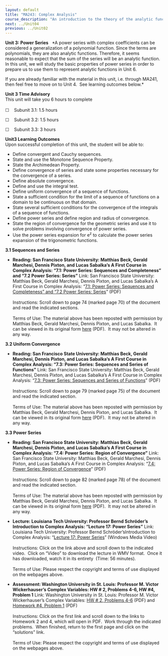 ```yaml
---
layout: default
title: "MA243: Complex Analysis"
course_description: "An introduction to the theory of the analytic functions of a complex variable."
next: ../Unit04
previous: ../Unit02
---
```

**Unit 3: Power Series** <span id="3"></span> 
*A power series with complex coefficients can be considered a
generalization of a polynomial function. Since the terms are
polynomials, they are also analytic functions. Therefore, it seems
reasonable to expect that the sum of the series will be an analytic
function.  In this unit, we will study the basic properties of power
series in order to prepare us to use them to represent analytic
functions in Unit 6.  
  
 If you are already familiar with the material in this unit, i.e.
through MA241, then feel free to move on to Unit 4.  See learning
outcomes below.*

**Unit 3 Time Advisory**  
This unit will take you 6 hours to complete  
    
 ☐    Subunit 3.1: 1.5 hours  
  
 ☐    Subunit 3.2: 1.5 hours  
  
 ☐    Subunit 3.3: 3 hours

**Unit3 Learning Outcomes**  
Upon successful completion of this unit, the student will be able to:  
-   Define convergent and Cauchy sequences.
-   State and use the Monotone Sequence Property.
-   State the Archimedean Property.
-   Define convergence of series and state some properties necessary for
    the convergence of a series.
-   Define absolute convergence.
-   Define and use the integral test.
-   Define uniform convergence of a sequence of functions.
-   State a sufficient condition for the limit of a sequence of
    functions on a domain to be continuous on that domain.
-   State several sufficient conditions for the convergence of the
    integrals of a sequence of functions.
-   Define power series and define region and radius of convergence.
-   State the region of convergence for the geometric series and use it
    to solve problems involving convergence of power series.
-   Use the power series expansion for e<sup>z</sup> to calculate the
    power series expansion of the trigonometric functions.

**3.1 Sequences and Series** <span id="3.1"></span> 
-   **Reading: San Francisco State University: Matthias Beck, Gerald
    Marchesi, Dennis Pixton, and Lucas Sabalka’s A First Course in
    Complex Analysis: “7.1: Power Series: Sequences and Completeness”
    and “7.2 Power Series: Series”**
    Link: San Francisco State University: Matthias Beck, Gerald
    Marchesi, Dennis Pixton, and Lucas Sabalka’s A First Course in
    Complex Analysis: “[7.1: Power Series: Sequences and Completeness”
    and “7.2 Power Series:
    Series](https://resources.saylor.org/wwwresources/archived/site/wp-content/uploads/2012/01/complex.pdf)”
    (PDF)  
        
     Instructions: Scroll down to page 74 (marked page 70) of the
    document and read the indicated sections.   
        
     Terms of Use: The material above has been reposted with permission
    by Matthias Beck, Gerald Marchesi, Dennis Pixton, and Lucas Sabalka.
     It can be viewed in its original form
    [here](http://math.sfsu.edu/beck/complex.html) (PDF).  It may not be
    altered in any way.

**3.2 Uniform Convergence** <span id="3.2"></span> 
-   **Reading: San Francisco State University: Matthias Beck, Gerald
    Marchesi, Dennis Pixton, and Lucas Sabalka’s A First Course in
    Complex Analysis: “7.3: Power Series: Sequences and Series of
    Functions”**
    Link: San Francisco State University: Matthias Beck, Gerald
    Marchesi, Dennis Pixton, and Lucas Sabalka’s A First Course in
    Complex Analysis: “[7.3: Power Series: Sequences and Series of
    Functions](https://resources.saylor.org/wwwresources/archived/site/wp-content/uploads/2012/01/complex.pdf)”
    (PDF)  
        
     Instructions: Scroll down to page 79 (marked page 75) of the
    document and read the indicated section.   
        
     Terms of Use: The material above has been reposted with permission
    by Matthias Beck, Gerald Marchesi, Dennis Pixton, and Lucas Sabalka.
     It can be viewed in its original form
    [here](http://math.sfsu.edu/beck/complex.html) (PDF).  It may not be
    altered in any way.

**3.3 Power Series** <span id="3.3"></span> 
-   **Reading: San Francisco State University: Matthias Beck, Gerald
    Marchesi, Dennis Pixton, and Lucas Sabalka’s A First Course in
    Complex Analysis: “7.4: Power Series: Region of Convergence”**
    Link: San Francisco State University: Matthias Beck, Gerald
    Marchesi, Dennis Pixton, and Lucas Sabalka’s A First Course in
    Complex Analysis: “[7.4: Power Series: Region of
    Convergence](https://resources.saylor.org/wwwresources/archived/site/wp-content/uploads/2012/01/complex.pdf)”
    (PDF)  
        
     Instructions: Scroll down to page 82 (marked page 78) of the
    document and read the indicated section.   
        
     Terms of Use: The material above has been reposted with permission
    by Matthias Beck, Gerald Marchesi, Dennis Pixton, and Lucas Sabalka.
     It can be viewed in its original form
    [here](http://math.sfsu.edu/beck/complex.html) (PDF).  It may not be
    altered in any way.

-   **Lecture: Louisiana Tech University: Professor Bernd Schröder’s
    Introduction to Complex Analysis: “Lecture 17: Power Series”**
    Link: Louisiana Tech University: Professor Bernd
    Schröder’sIntroduction to Complex Analysis: “[Lecture 17: Power
    Series](http://www2.latech.edu/%7Eschroder/comp_var_videos.htm)”
    (Windows Media Video)  
        
     Instructions: Click on the link above and scroll down to the
    indicated video.  Click on “Video” to download the lecture in WMV
    format.  Once it has downloaded, watch it in its entirety  (Time: 56
    minutes).  
        
     Terms of Use: Please respect the copyright and terms of use
    displayed on the webpages above.

-   **Assessment: Washington University in St. Louis: Professor M.
    Victor Wickerhauser’s Complex Variables: HW \# 2, Problems 4-6, HW
    \#4, Problem 1**
    Link: Washington University in St. Louis: Professor M. Victor
    Wickerhauser’s Complex Variables: [HW \# 2, Problems
    4-6](http://www.math.wustl.edu/%7Evictor/classes/ma416/) (PDF) and
    [Homework \#4, Problem
    1](http://www.math.wustl.edu/%7Evictor/classes/ma416/) (PDF)  
        
     Instructions: Click on the first link and scroll down to the links
    to Homework 2 and 4, which will open in PDF.  Work through the
    indicated problems.  When finished, return to the first page and
    click on the “solutions” link.   
        
     Terms of Use: Please respect the copyright and terms of use
    displayed on the webpages above.


